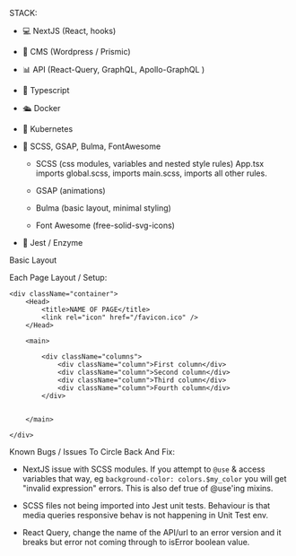 STACK:

- 💻 NextJS (React, hooks)

- 📝 CMS (Wordpress / Prismic)

- 📊 API (React-Query, GraphQL, Apollo-GraphQL )

- 🚨 Typescript

- 🛳 Docker

- 🧳 Kubernetes

- 🚀 SCSS, GSAP, Bulma, FontAwesome

  - SCSS (css modules, variables and nested style rules)
    App.tsx imports global.scss, imports main.scss, imports all other rules.

  - GSAP (animations)

  - Bulma (basic layout, minimal styling)

  - Font Awesome (free-solid-svg-icons)


- 🤡 Jest / Enzyme


Basic Layout 

Each Page Layout / Setup:

```
<div className="container">
    <Head>
        <title>NAME OF PAGE</title>
        <link rel="icon" href="/favicon.ico" />
    </Head>

    <main>
        
        <div className="columns">
            <div className="column">First column</div>
            <div className="column">Second column</div>
            <div className="column">Third column</div>
            <div className="column">Fourth column</div>
        </div>

        
    </main>

</div>
```

Known Bugs / Issues To Circle Back And Fix:

- NextJS issue with SCSS modules. If you attempt to `@use` & access variables that way, eg `background-color: colors.$my_color` you will get "invalid expression" errors. This is also def true of @use'ing mixins.

- SCSS files not being imported into Jest unit tests. Behaviour is that media queries responsive behav is not happening in Unit Test env.

- React Query, change the name of the API/url to an error version
and it breaks but error not coming through to isError boolean value.

